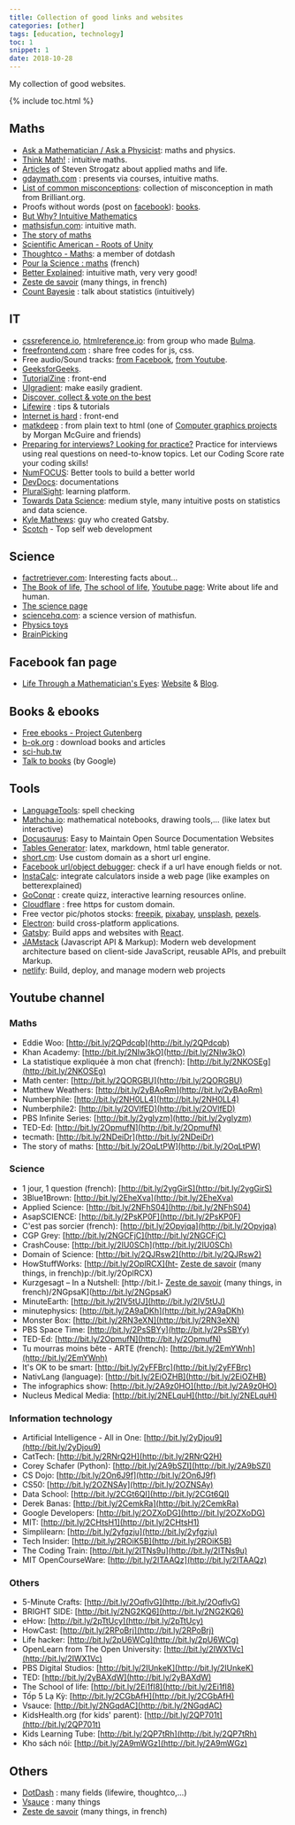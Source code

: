 ```yaml
---
title: Collection of good links and websites
categories: [other]
tags: [education, technology]
toc: 1
snippet: 1
date: 2018-10-28
---
```


My collection of good websites.

{% include toc.html %}

## Maths

- [Ask a Mathematician / Ask a Physicist](http://www.askamathematician.com/): maths and physics.
- [Think Math!](http://thinkmath.edc.org) : intuitive maths.
- [Articles](https://goo.gl/mg4cds) of Steven Strogatz about applied maths and life.
- [gdaymath.com](http://gdaymath.com) : presents via courses, intuitive maths.
- [List of common misconceptions](https://brilliant.org/wiki/common-misconceptions/): collection of  misconception in math from Brilliant.org.
- Proofs without words (post on [facebook](https://www.facebook.com/Math2IT/photos/a.20073988338379-107374182-185540301570420/678971262227319/?type=3&theater)): [books](https://www.math.ubc.ca/~cass/euclid/).
- [But Why? Intuitive Mathematics](https://sites.google.com/site/butwhymath/)
- [mathsisfun.com](http://www.mathsisfun.com): intuitive math.
- [The story of maths](http://www.storyofmathematics.com/)
- [Scientific American - Roots of Unity](https://blogs.scientificamerican.com/roots-of-unity/)
- [Thoughtco - Maths](https://www.thoughtco.com/math-4133545): a member of dotdash
- [Pour la Science : maths](https://www.pourlascience.fr/maths-info/) (french)
- [Better Explained](http://betterexplained.com): intuitive math, very very good!
- [Zeste de savoir](https://zestedesavoir.com) (many things, in french)
- [Count Bayesie](https://www.countbayesie.com/) : talk about statistics (intuitively)

## IT

- [cssreference.io](http://cssreference.io), [htmlreference.io](http://htmlreference.io): from group who made [Bulma](https://bulma.io/).
- [freefrontend.com](http://freefrontend.com/) : share free codes for js, css.
- Free audio/Sound tracks: [from Facebook](https://www.facebook.com/sound/collection/), [from Youtube](https://www.youtube.com/audiolibrary/music).
- [GeeksforGeeks](https://www.geeksforgeeks.org/).
- [TutorialZine](https://tutorialzine.com/articles) : front-end
- [UIgradient](https://uigradients.com/#Poncho): make easily gradient.
- [Discover, collect & vote on the best](http://www.wdstack.com/)
- [Lifewire](https://www.lifewire.com/) : tips & tutorials
- [Internet is hard](https://internetingishard.com/) : front-end
- [matkdeep](https://casual-effects.com/markdeep/) : from plain text to html (one of [Computer graphics projects](https://casual-effects.com/) by Morgan McGuire and friends)
- [Preparing for interviews? Looking for practice?](https://codesignal.com/) Practice for interviews using real questions on need-to-know topics.
Let our Coding Score rate your coding skills!
- [NumFOCUS](https://numfocus.org/): Better tools to build a better world
- [DevDocs](https://devdocs.io/): documentations
- [PluralSight](https://www.pluralsight.com/): learning platform.
- [Towards Data Science](https://towardsdatascience.com/): medium style, many intuitive posts on statistics and data science.
- [Kyle Mathews](https://www.bricolage.io/): guy who created Gatsby.
- <update /> [Scotch](https://scotch.io/) - Top self web development


## Science

- [factretriever.com](https://www.factretriever.com): Interesting facts about...
- [The Book of life](http://www.thebookoflife.org), [The school of life](https://www.theschooloflife.com), [Youtube page](https://www.youtube.com/user/schooloflifechannel): Write about life and human.
- [The science page](https://thesciencepage.com/)
- [sciencehq.com](http://sciencehq.com): a science version of mathisfun.
- [Physics toys](https://physicstoys.blogspot.com/p/physics-toy-store.html)
- [BrainPicking](https://www.brainpickings.org/)

## Facebook fan page

- [Life Through a Mathematician's Eyes](https://www.facebook.com/lthmath/): [Website](https://www.lthmath.com/) & [Blog](https://lifethroughamathematicianseyes.wordpress.com/).


## Books & ebooks

- [Free ebooks - Project Gutenberg](http://www.gutenberg.org/)
- [b-ok.org](http://b-ok.org) : download books and articles
- [sci-hub.tw](https://sci-hub.tw)
- [Talk to books](https://books.google.com/talktobooks/) (by Google)

## Tools

- [LanguageTools](https://www.languagetool.org/): spell checking
- [Mathcha.io](https://mathcha.io): mathematical notebooks, drawing tools,... (like latex but interactive)
- [Docusaurus](https://docusaurus.io/): Easy to Maintain Open Source Documentation Websites
- [Tables Generator](http://www.tablesgenerator.com): latex, markdown, html table generator.
- [short.cm](short.cm): Use custom domain as a short url engine.
- [Facebook url/object debugger](https://developers.facebook.com/tools/debug/og/object/): check if a url have enough fields or not.
- [InstaCalc](https://instacalc.com/): integrate calculators inside a web page (like examples on betterexplained)
- [GoConqr](https://www.goconqr.com/en/) : create quizz, interactive learning resources online.
- [Cloudflare](https://dash.cloudflare.com/login) : free https for custom domain.
- Free vector pic/photos stocks: [freepik](https://www.freepik.com/), [pixabay](https://pixabay.com/), [unsplash](https://unsplash.com/), [pexels](https://www.pexels.com/).
- [Electron](https://electronjs.org/): build cross-platform applications.
- [Gatsby](https://www.gatsbyjs.org/): Build apps and websites with [React](https://reactjs.org).
- [JAMstack](https://jamstack.org/) (Javascript API & Markup): Modern web development architecture based on client-side JavaScript, reusable APIs, and prebuilt Markup.
- [netlify](https://www.netlify.com/): Build, deploy, and manage modern web projects

## Youtube channel

### Maths

- Eddie Woo: [http://bit.ly/2QPdcqb](http://bit.ly/2QPdcqb)
- Khan Academy: [http://bit.ly/2NIw3kO](http://bit.ly/2NIw3kO)
- La statistique expliquée à mon chat (french): [http://bit.ly/2NKOSEg](http://bit.ly/2NKOSEg)
- Math center: [http://bit.ly/2QORGBU](http://bit.ly/2QORGBU)
- Matthew Weathers: [http://bit.ly/2yBAoRm](http://bit.ly/2yBAoRm)
- Numberphile: [http://bit.ly/2NH0LL4](http://bit.ly/2NH0LL4)
- Numberphile2: [http://bit.ly/2OVlfED](http://bit.ly/2OVlfED)
- PBS Infinite Series: [http://bit.ly/2ygIyzm](http://bit.ly/2ygIyzm)
- TED-Ed: [http://bit.ly/2OpmufN](http://bit.ly/2OpmufN)
- tecmath: [http://bit.ly/2NDeiDr](http://bit.ly/2NDeiDr)
- The story of maths: [http://bit.ly/2OqLtPW](http://bit.ly/2OqLtPW)

### Science

- 1 jour, 1 question (french): [http://bit.ly/2ygGirS](http://bit.ly/2ygGirS)
- 3Blue1Brown: [http://bit.ly/2EheXva](http://bit.ly/2EheXva)
- Applied Science: [http://bit.ly/2NFhS04](http://bit.ly/2NFhS04)
- AsapSCIENCE: [http://bit.ly/2PsKP0F](http://bit.ly/2PsKP0F)
- C'est pas sorcier (french): [http://bit.ly/2Opvjqa](http://bit.ly/2Opvjqa)
- CGP Grey: [http://bit.ly/2NGCFjC](http://bit.ly/2NGCFjC)
- CrashCouse: [http://bit.ly/2IU0SCh](http://bit.ly/2IU0SCh)
- Domain of Science: [http://bit.ly/2QJRsw2](http://bit.ly/2QJRsw2)
- HowStuffWorks: [http://bit.ly/2OplRCX](ht- [Zeste de savoir](https://zestedesavoir.com) (many things, in french)p://bit.ly/2OplRCX)
- Kurzgesagt – In a Nutshell: [http://bit.l- [Zeste de savoir](https://zestedesavoir.com) (many things, in french)/2NGpsaK](http://bit.ly/2NGpsaK)
- MinuteEarth: [http://bit.ly/2IV5tUJ](http://bit.ly/2IV5tUJ)
- minutephysics: [http://bit.ly/2A9aDKh](http://bit.ly/2A9aDKh)
- Monster Box: [http://bit.ly/2RN3eXN](http://bit.ly/2RN3eXN)
- PBS Space Time: [http://bit.ly/2PsSBYy](http://bit.ly/2PsSBYy)
- TED-Ed: [http://bit.ly/2OpmufN](http://bit.ly/2OpmufN)
- Tu mourras moins bête - ARTE (french): [http://bit.ly/2EmYWnh](http://bit.ly/2EmYWnh)
- It's OK to be smart: [http://bit.ly/2yFFBrc](http://bit.ly/2yFFBrc)
- NativLang (language): [http://bit.ly/2EiOZHB](http://bit.ly/2EiOZHB)
- The infographics show: [http://bit.ly/2A9z0HO](http://bit.ly/2A9z0HO)
- Nucleus Medical Media: [http://bit.ly/2NELquH](http://bit.ly/2NELquH)

### Information technology

- Artificial Intelligence - All in One: [http://bit.ly/2yDjou9](http://bit.ly/2yDjou9)
- CatTech: [http://bit.ly/2RNrQ2H](http://bit.ly/2RNrQ2H)
- Corey Schafer (Python): [http://bit.ly/2A9bSZI](http://bit.ly/2A9bSZI)
- CS Dojo: [http://bit.ly/2On6J9f](http://bit.ly/2On6J9f)
- CS50: [http://bit.ly/2OZNSAy](http://bit.ly/2OZNSAy)
- Data School: [http://bit.ly/2CGt6QI](http://bit.ly/2CGt6QI)
- Derek Banas: [http://bit.ly/2CemkRa](http://bit.ly/2CemkRa)
- Google Developers: [http://bit.ly/2OZXoDG](http://bit.ly/2OZXoDG)
- MIT: [http://bit.ly/2CHtsH1](http://bit.ly/2CHtsH1)
- Simplilearn: [http://bit.ly/2yfgzju](http://bit.ly/2yfgzju)
- Tech Insider: [http://bit.ly/2ROiK5B](http://bit.ly/2ROiK5B)
- The Coding Train: [http://bit.ly/2ITNs9u](http://bit.ly/2ITNs9u)
- MIT OpenCourseWare: [http://bit.ly/2ITAAQz](http://bit.ly/2ITAAQz)

### Others

- 5-Minute Crafts: [http://bit.ly/2OqflvG](http://bit.ly/2OqflvG)
- BRIGHT SIDE: [http://bit.ly/2NG2KQ6](http://bit.ly/2NG2KQ6)
- eHow: [http://bit.ly/2pTtUcy](http://bit.ly/2pTtUcy)
- HowCast: [http://bit.ly/2RPoBrj](http://bit.ly/2RPoBrj)
- Life hacker: [http://bit.ly/2pU6WCg](http://bit.ly/2pU6WCg)
- OpenLearn from The Open University: [http://bit.ly/2IWX1Vc](http://bit.ly/2IWX1Vc)
- PBS Digital Studios: [http://bit.ly/2IUnkeK](http://bit.ly/2IUnkeK)
- TED: [http://bit.ly/2yBAXdW](http://bit.ly/2yBAXdW)
- The School of life: [http://bit.ly/2Ei1fI8](http://bit.ly/2Ei1fI8)
- Tốp 5 Lạ Kỳ: [http://bit.ly/2CGbAfH](http://bit.ly/2CGbAfH)
- Vsauce: [http://bit.ly/2NGqdAC](http://bit.ly/2NGqdAC)
- KidsHealth.org (for kids' parent): [http://bit.ly/2QP701t](http://bit.ly/2QP701t)
- Kids Learning Tube: [http://bit.ly/2QP7tRh](http://bit.ly/2QP7tRh)
- Kho sách nói: [http://bit.ly/2A9mWGz](http://bit.ly/2A9mWGz)



## Others

- [DotDash](https://www.dotdash.com/) : many fields (lifewire, thoughtco,...)
- [Vsauce](http://www.vsauce.com/#/) : many things
- [Zeste de savoir](https://zestedesavoir.com) (many things, in french)